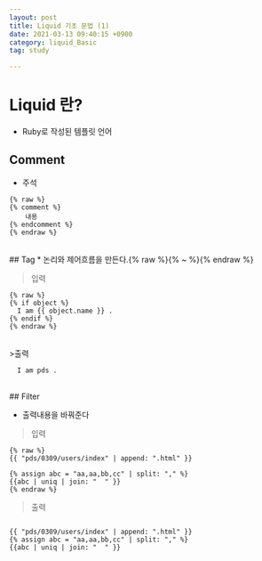```yaml
---
layout: post
title: Liquid 기초 문법 (1)
date: 2021-03-13 09:40:15 +0900
category: liquid_Basic
tag: study

---
```


# Liquid 란?

* Ruby로 작성된 템플릿 언어


## Comment
* 주석

```liquid
{% raw %}  
{% comment %}
	내용
{% endcomment %}
{% endraw %}
```
<br>
## Tag
* 논리와 제어흐름을 만든다.{% raw %}{% ~ %}{% endraw %}

>입력
  
```liquid
{% raw %}  
{% if object %}
  I am {{ object.name }} .
{% endif %}
{% endraw %}
```
  
<br>
>출력

```liquid
  I am pds .
```

<br>
## Filter

* 출력내용을 바꿔준다

>입력

```liquid
{% raw %}
{{ "pds/0309/users/index" | append: ".html" }}

{% assign abc = "aa,aa,bb,cc" | split: "," %}
{{abc | uniq | join: "  " }}
{% endraw %}  
```

>출력

```liquid

{{ "pds/0309/users/index" | append: ".html" }}
{% assign abc = "aa,aa,bb,cc" | split: "," %}
{{abc | uniq | join: "  " }}
```